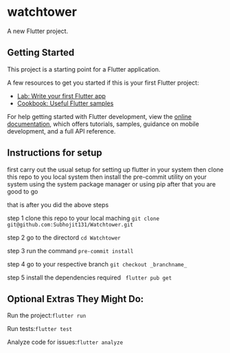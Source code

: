 # watchtower

A new Flutter project.

## Getting Started

This project is a starting point for a Flutter application.

A few resources to get you started if this is your first Flutter project:

- [Lab: Write your first Flutter app](https://docs.flutter.dev/get-started/codelab)
- [Cookbook: Useful Flutter samples](https://docs.flutter.dev/cookbook)

For help getting started with Flutter development, view the
[online documentation](https://docs.flutter.dev/), which offers tutorials,
samples, guidance on mobile development, and a full API reference.

## Instructions for setup 

first carry out the usual setup for setting up flutter in your system 
then clone this repo to you local system then install the pre-commit utility on your system using the system package manager or using pip 
after that you are good to go 

that is after you did the above steps 

step 1 clone this repo to your local maching `git clone git@github.com:Subhojit131/Watchtower.git`

step 2 go to the directord `cd Watchtower`

step 3 run the command `pre-commit install` 

step 4 go to your respective branch ` git checkout _branchname_ `

step 5 install the dependencies required `  flutter pub get `

## Optional Extras They Might Do:
Run the project:` flutter run `

Run tests:` flutter test `

Analyze code for issues:` flutter analyze `